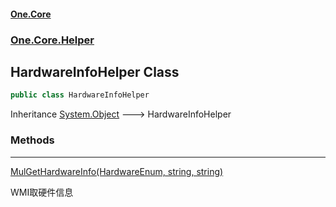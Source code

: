 #### [One.Core](index.md 'index')
### [One.Core.Helper](One_Core_Helper.md 'One.Core.Helper')
## HardwareInfoHelper Class
```csharp
public class HardwareInfoHelper
```

Inheritance [System.Object](https://docs.microsoft.com/en-us/dotnet/api/System.Object 'System.Object') &#129106; HardwareInfoHelper  
### Methods

***
[MulGetHardwareInfo(HardwareEnum, string, string)](One_Core_Helper_HardwareInfoHelper_MulGetHardwareInfo(One_Core_Helper_HardwareEnum_string_string).md 'One.Core.Helper.HardwareInfoHelper.MulGetHardwareInfo(One.Core.Helper.HardwareEnum, string, string)')

WMI取硬件信息  
